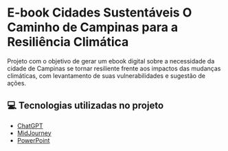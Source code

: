 # E-book Cidades Sustentáveis O Caminho de Campinas para a Resiliência Climática
Projeto com o objetivo de gerar um ebook digital sobre a necessidade da cidade de Campinas se tornar resiliente frente aos impactos das mudanças climáticas, com levantamento de suas vulnerabilidades e sugestão de ações.

## 💻 Tecnologias utilizadas no projeto

- [ChatGPT](https://chat.openai.com/) 
- [MidJourney](https://www.midjourney.com/app/)
- [PowerPoint](https://www.microsoft.com/en/microsoft-365/powerpoint)
